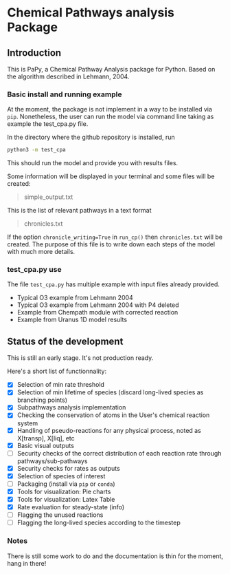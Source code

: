 # Chemical Pathways analysis Package

## Introduction

This is PaPy, a Chemical Pathway Analysis package for Python.
Based on the algorithm described in Lehmann, 2004.

### Basic install and running example

At the moment, the package is not implement in a way to be installed via ```pip```.
Nonetheless, the user can run the model via command line taking as example the test_cpa.py file.

In the directory where the github repository is installed, run

``` bash
python3 -m test_cpa
```

This should run the model and provide you with results files.

Some information will be displayed in your terminal and some files will be created:

>simple_output.txt

This is the list of relevant pathways in a text format

>chronicles.txt

If the option ```chronicle_writing=True``` in ```run_cp()``` then ```chronicles.txt``` will be created.
The purpose of this file is to write down each steps of the model with much more details.

### test_cpa.py use

The file ```test_cpa.py``` has multiple example with input files already provided.

* Typical O3 example from Lehmann 2004
* Typical O3 example from Lehmann 2004 with P4 deleted
* Example from Chempath module with corrected reaction
* Example from Uranus 1D model results

## Status of the development

This is still an early stage. It's not production ready.

Here's a short list of functionnality:

* [x] Selection of min rate threshold
* [x] Selection of min lifetime of species (discard long-lived species as branching points)
* [x] Subpathways analysis implementation
* [x] Checking the conservation of atoms in the User's chemical reaction system
* [x] Handling of pseudo-reactions for any physical process, noted as X[transp], X[liq], etc
* [x] Basic visual outputs
* [ ] Security checks of the correct distribution of each reaction rate through pathways/sub-pathways
* [x] Security checks for rates as outputs
* [x] Selection of species of interest
* [ ] Packaging (install via ```pip``` or ```conda```)
* [x] Tools for visualization: Pie charts
* [x] Tools for visualization: Latex Table
* [x] Rate evaluation for steady-state (info)
* [ ] Flagging the unused reactions
* [ ] Flagging the long-lived species according to the timestep

### Notes

There is still some work to do and the documentation is thin for the moment, hang in there!
